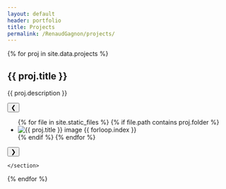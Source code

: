 ```yaml
---
layout: default
header: portfolio
title: Projects
permalink: /RenaudGagnon/projects/
---
```


<section class="projects-list">
  {% for proj in site.data.projects %}
    <section class="project-row" id="{{ proj.id }}">
      <div class="project-text">
        <h2>{{ proj.title }}</h2>
        <p>{{ proj.description }}</p>
      </div>
      <section class="carousel" data-folder="{{ proj.folder }}">
      <button class="ctrl prev" aria-label="Previous slide">&#10094;</button>
      <div class="track-wrapper">
        <ul class="track">
        {% for file in site.static_files %}
          {% if file.path contains proj.folder %}
          <li class="slide">
            <img src="{{ file.path | relative_url }}"
                 alt="{{ proj.title }} image {{ forloop.index }}">
          </li>
          {% endif %}
        {% endfor %}
        </ul>
      </div>
      <button class="ctrl next" aria-label="Next slide">&#10095;</button>
      </section>
      
    </section>
  {% endfor %}
</section>
